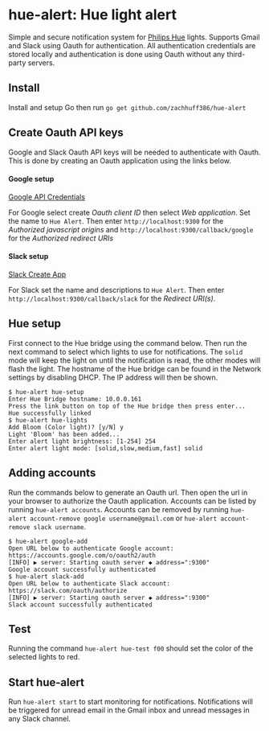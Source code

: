# hue-alert: Hue light alert

Simple and secure notification system for
[Philips Hue](http://www2.meethue.com/en-us/) lights. Supports Gmail and Slack
using Oauth for authentication. All authentication credentials are stored
locally and authentication is done using Oauth without any third-party servers.

## Install

Install and setup Go then run `go get github.com/zachhuff386/hue-alert`

## Create Oauth API keys

Google and Slack Oauth API keys will be needed to authenticate with Oauth. This
is done by creating an Oauth application using the links below.

#### Google setup

[Google API Credentials](https://console.developers.google.com/apis/credentials)

For Google select create *Oauth client ID* then select *Web application*. Set
the name to `Hue Alert`. Then enter `http://localhost:9300` for the *Authorized
javascript origins* and `http://localhost:9300/callback/google` for the
*Authorized redirect URIs*

#### Slack setup

[Slack Create App](https://api.slack.com/apps/new)

For Slack set the name and descriptions to `Hue Alert`. Then enter
`http://localhost:9300/callback/slack` for the *Redirect URI(s)*.

## Hue setup

First connect to the Hue bridge using the command below. Then run the next
command to select which lights to use for notifications. The `solid` mode will
keep the light on until the notification is read, the other modes will flash
the light. The hostname of the Hue bridge can be found in the Network settings
by disabling DHCP. The IP address will then be shown.

```
$ hue-alert hue-setup
Enter Hue Bridge hostname: 10.0.0.161
Press the link button on top of the Hue bridge then press enter...
Hue successfully linked
$ hue-alert hue-lights
Add Bloom (Color light)? [y/N] y
Light 'Bloom' has been added...
Enter alert light brightness: [1-254] 254
Enter alert light mode: [solid,slow,medium,fast] solid
```

## Adding accounts

Run the commands below to generate an Oauth url. Then open the url in your
browser to authorize the Oauth application. Accounts can be listed by running
`hue-alert accounts`. Accounts can be removed by running
`hue-alert account-remove google username@gmail.com` or
`hue-alert account-remove slack username`.

```
$ hue-alert google-add
Open URL below to authenticate Google account:
https://accounts.google.com/o/oauth2/auth
[INFO] ▶ server: Starting oauth server ◆ address=":9300"
Google account successfully authenticated
$ hue-alert slack-add
Open URL below to authenticate Slack account:
https://slack.com/oauth/authorize
[INFO] ▶ server: Starting oauth server ◆ address=":9300"
Slack account successfully authenticated
```

## Test

Running the command `hue-alert hue-test f00` should set the color of the
selected lights to red.

## Start hue-alert

Run `hue-alert start` to start monitoring for notifications. Notifications will
be triggered for unread email in the Gmail inbox and unread messages in any
Slack channel.

